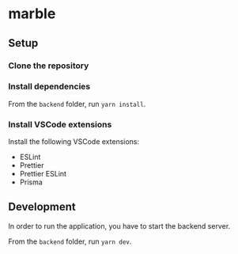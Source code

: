 # marble

## Setup

### Clone the repository



### Install dependencies

From the `backend` folder, run `yarn install`.

### Install VSCode extensions

Install the following VSCode extensions:

* ESLint
* Prettier
* Prettier ESLint
* Prisma


## Development

In order to run the application, you have to start the backend server.

From the `backend` folder, run `yarn dev`.
